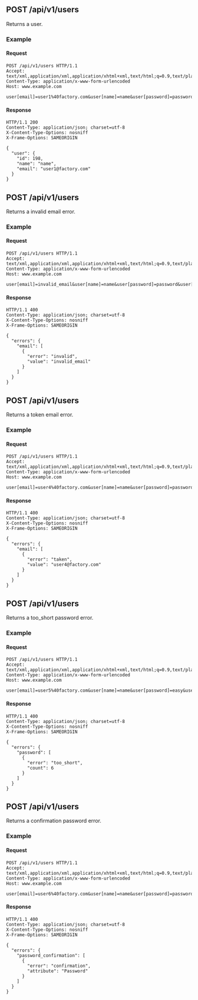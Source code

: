## POST /api/v1/users
Returns a user.

### Example

#### Request
```
POST /api/v1/users HTTP/1.1
Accept: text/xml,application/xml,application/xhtml+xml,text/html;q=0.9,text/plain;q=0.8,image/png,*/*;q=0.5
Content-Type: application/x-www-form-urlencoded
Host: www.example.com

user[email]=user1%40factory.com&user[name]=name&user[password]=password&user[password_confirmation]=password
```

#### Response
```
HTTP/1.1 200
Content-Type: application/json; charset=utf-8
X-Content-Type-Options: nosniff
X-Frame-Options: SAMEORIGIN

{
  "user": {
    "id": 198,
    "name": "name",
    "email": "user1@factory.com"
  }
}
```

## POST /api/v1/users
Returns a invalid email error.

### Example

#### Request
```
POST /api/v1/users HTTP/1.1
Accept: text/xml,application/xml,application/xhtml+xml,text/html;q=0.9,text/plain;q=0.8,image/png,*/*;q=0.5
Content-Type: application/x-www-form-urlencoded
Host: www.example.com

user[email]=invalid_email&user[name]=name&user[password]=password&user[password_confirmation]=password
```

#### Response
```
HTTP/1.1 400
Content-Type: application/json; charset=utf-8
X-Content-Type-Options: nosniff
X-Frame-Options: SAMEORIGIN

{
  "errors": {
    "email": [
      {
        "error": "invalid",
        "value": "invalid_email"
      }
    ]
  }
}
```

## POST /api/v1/users
Returns a token email error.

### Example

#### Request
```
POST /api/v1/users HTTP/1.1
Accept: text/xml,application/xml,application/xhtml+xml,text/html;q=0.9,text/plain;q=0.8,image/png,*/*;q=0.5
Content-Type: application/x-www-form-urlencoded
Host: www.example.com

user[email]=user4%40factory.com&user[name]=name&user[password]=password&user[password_confirmation]=password
```

#### Response
```
HTTP/1.1 400
Content-Type: application/json; charset=utf-8
X-Content-Type-Options: nosniff
X-Frame-Options: SAMEORIGIN

{
  "errors": {
    "email": [
      {
        "error": "taken",
        "value": "user4@factory.com"
      }
    ]
  }
}
```

## POST /api/v1/users
Returns a too_short password error.

### Example

#### Request
```
POST /api/v1/users HTTP/1.1
Accept: text/xml,application/xml,application/xhtml+xml,text/html;q=0.9,text/plain;q=0.8,image/png,*/*;q=0.5
Content-Type: application/x-www-form-urlencoded
Host: www.example.com

user[email]=user5%40factory.com&user[name]=name&user[password]=easy&user[password_confirmation]=easy
```

#### Response
```
HTTP/1.1 400
Content-Type: application/json; charset=utf-8
X-Content-Type-Options: nosniff
X-Frame-Options: SAMEORIGIN

{
  "errors": {
    "password": [
      {
        "error": "too_short",
        "count": 6
      }
    ]
  }
}
```

## POST /api/v1/users
Returns a confirmation password error.

### Example

#### Request
```
POST /api/v1/users HTTP/1.1
Accept: text/xml,application/xml,application/xhtml+xml,text/html;q=0.9,text/plain;q=0.8,image/png,*/*;q=0.5
Content-Type: application/x-www-form-urlencoded
Host: www.example.com

user[email]=user6%40factory.com&user[name]=name&user[password]=password&user[password_confirmation]=invalid_password
```

#### Response
```
HTTP/1.1 400
Content-Type: application/json; charset=utf-8
X-Content-Type-Options: nosniff
X-Frame-Options: SAMEORIGIN

{
  "errors": {
    "password_confirmation": [
      {
        "error": "confirmation",
        "attribute": "Password"
      }
    ]
  }
}
```
